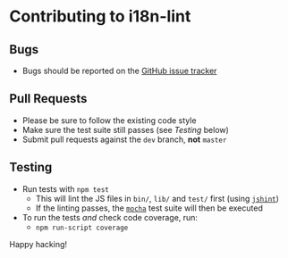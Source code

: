 # Contributing to i18n-lint

## Bugs

- Bugs should be reported on the [GitHub issue tracker](https://github.com/jwarby/i18n-lint/issues)

## Pull Requests

- Please be sure to follow the existing code style
- Make sure the test suite still passes (see _Testing_ below)
- Submit pull requests against the `dev` branch, **not** `master`

## Testing

- Run tests with `npm test`
  - This will lint the JS files in `bin/`, `lib/` and `test/` first (using [`jshint`](http://jshint.com))
  - If the linting passes, the [`mocha`](http://mochajs.org) test suite will then be executed
- To run the tests *and* check code coverage, run:
  - `npm run-script coverage`

Happy hacking!
